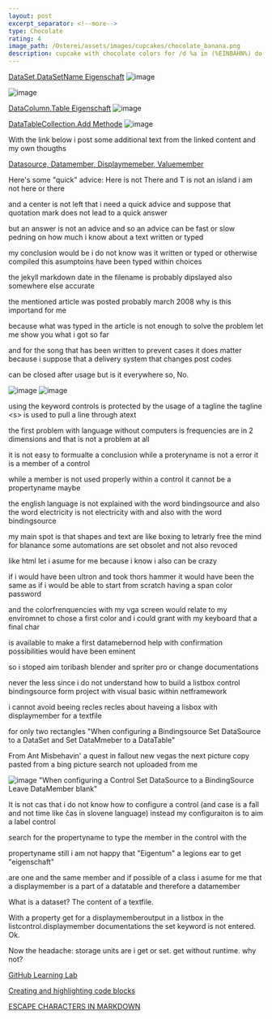 ```yaml
---
layout: post
excerpt_separator: <!--more-->
type: Chocolate
rating: 4
image_path: /Osterei/assets/images/cupcakes/chocolate_banana.png
description: cupcake with chocolate colors for /d %a in (%EINBAHN%) do dir /b %a
---
```


[DataSet.DataSetName Eigenschaft](https://learn.microsoft.com/de-de/dotnet/api/system.data.dataset.datasetname?view=net-7.0)
![image](https://user-images.githubusercontent.com/75255909/205141444-b7546251-a836-4efb-a367-fbc32515569c.png)

![image](https://user-images.githubusercontent.com/75255909/205141525-c059dadd-ac2d-43c4-9486-a9df29bca0d8.png)

[DataColumn.Table Eigenschaft](https://learn.microsoft.com/de-de/dotnet/api/system.data.datacolumn.table?view=net-7.0)
![image](https://user-images.githubusercontent.com/75255909/205142043-231c2beb-523c-411d-b44e-2cab37ad1f08.png)

[DataTableCollection.Add Methode](https://learn.microsoft.com/de-de/dotnet/api/system.data.datatablecollection.add?view=net-7.0)
![image](https://user-images.githubusercontent.com/75255909/205142779-dc4dae30-99f6-4864-bb3f-a4da3ce14e68.png)

With the link below i post some additional text from the linked content
and my own thougths

[Datasource, Datamember, Displaymemeber, Valuemember](https://social.msdn.microsoft.com/Forums/windows/en-US/348451bd-f0c8-461e-b62d-eb81dd606318/datasource-datamember-displaymemeber-valuemember?forum=winformsdatacontrols)

Here's some "quick" advice:
Here is not There and T is not an island i am not here or there

and a center is not left that i need a quick advice and suppose that quotation mark
does not lead to a quick answer

but an answer is not an advice and so an advice can be fast or slow
pedning on how much i know about a text written or typed

my conclusion would be i do not know was it written or typed or otherwise compiled
this asumptoins have been typed within choices

the jekyll markdown date in the filename is probably dipslayed also somewhere
else accurate

the mentioned article was posted probably march 2008
why is this importand for me

because what was typed in the article is not enough to solve the problem
let me show you what i got so far

and for the song that has been written to prevent cases
it does matter because i suppose that a delivery system that changes post codes

can be closed after usage but is it everywhere so, No.

![image](https://user-images.githubusercontent.com/75255909/204848237-63905231-ccca-490f-b575-304fcafb1a80.png)
![image](https://user-images.githubusercontent.com/75255909/204848403-79953b9f-deb8-4400-a0b3-6b6af59c755a.png)

using the keyword controls is protected by the usage of a tagline
the tagline \<s\> is used to pull a line through atext

the first problem with language without computers is frequencies are in 2 dimensions
and that is not a problem at all

it is not easy to formualte a conclusion
while a proteryname is not a error it is a member of a control

while a member is not used properly within a control it cannot be a propertyname
maybe

the english language is not explained with the word bindingsource and also
the word electricity is not electricity with and also with the word bindingsource

my main spot is that shapes and text are like boxing to letrarly free the mind for blanance
some automations are set obsolet and not also revoced

like html let
i asume for me because i know i also can be crazy

if i would have been ultron and took thors hammer it would have been the same as if i would
be able to start from scratch having a span color password

and the colorfrenquencies with my vga screen would relate to my enviromnet to chose a first
color and i could grant with my keyboard that a final char

is available to make a first datamebernod
help with confirmation possibilities would have been eminent

so i stoped aim toribash blender and spriter pro
or change documentations

never the less since i do not understand how to build a listbox control bindingsource form project
with visual basic within netframework

i cannot avoid beeing recles
recles about haveing a lisbox with displaymember for a textfile

for only two rectangles
"When configuring a Bindingsource Set DataSource to a DataSet and Set DataMmeber to a DataTable"

From Ant Misbehavin' a quest in fallout new vegas the next picture copy pasted from a bing picture search
not uploaded from me

![image](https://user-images.githubusercontent.com/75255909/204860849-d12db738-fc28-4ed3-88ed-b0df9e25a0fe.png)
"When configuring a Control Set DataSource to a BindingSource Leave DataMember blank"

It is not cas that i do not know how to configure a control (and case is a fall and not time like čas in slovene language)
instead my configuraiton is to aim a label control

search for the propertyname to type the member in the control with the

propertyname
still i am not happy that "Eigentum" a legions ear to get "eigenschaft"

are one and the same member and if possible of a class
i asume for me that a displaymember is a part of a datatable and therefore a datamember

What is a dataset?
The content of a textfile.

With a property get for a displaymemberoutput in a listbox in the listcontrol.displaymember
documentations the set keyword is not entered. Ok.

Now the headache: storage units are i get or set.
get without runtime. why not?

[GitHub Learning Lab](https://github.com/apps/github-learning-lab)

[Creating and highlighting code blocks](https://docs.github.com/en/get-started/writing-on-github/working-with-advanced-formatting/creating-and-highlighting-code-blocks)

[ESCAPE CHARACTERS IN MARKDOWN](https://whatismarkdown.com/how-to-escape-markdown-characters/#:~:text=Markdown%20is%20not%20a%20new%20language%3B%20it%20is,common%20way%20is%20to%20use%20the%20backslash%20character.)
